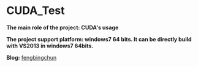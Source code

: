# CUDA_Test
**The main role of the project: CUDA's usage**

**The project support platform: windows7 64 bits. It can be directly build with VS2013 in windows7 64bits.**

**Blog:** [fengbingchun](http://blog.csdn.net/fengbingchun/article/category/1531463)